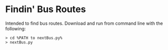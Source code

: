 # Findin' Bus Routes
Intended to find bus routes. Download and run from command line with the following:
```
> cd %PATH to nextBus.py%
> nextBus.py
```
